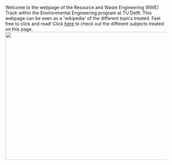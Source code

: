 Welcome to the webpage of the Resource and Waste Engineering (RWE) Track within the Environmental Engineering program at TU Delft. This webpage can be seen as a 'wikipedia' of the different topics treated. Feel free to click and read!
Click [here](https://njeapp2.github.io/RWE-Track/Subjects) to check out the different subjects treated on this page.
<img src="Main_Photo.jpg" width="600" height="400" align="center">
